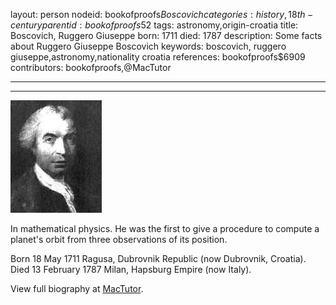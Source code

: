 layout: person
nodeid: bookofproofs$Boscovich
categories: history,18th-century
parentid: bookofproofs$52
tags: astronomy,origin-croatia
title: Boscovich, Ruggero Giuseppe
born: 1711
died: 1787
description: Some facts about Ruggero Giuseppe Boscovich
keywords: boscovich, ruggero giuseppe,astronomy,nationality croatia
references: bookofproofs$6909
contributors: bookofproofs,@MacTutor

---


---

![Boscovich.jpg](https://github.com/bookofproofs/bookofproofs.github.io/blob/main/_sources/_assets/images/portraits/Boscovich.jpg?raw=true)

In mathematical physics. He was the first to give a procedure to compute a planet's orbit from three observations of its position.

Born 18 May 1711 Ragusa, Dubrovnik Republic (now Dubrovnik, Croatia). Died 13 February 1787 Milan, Hapsburg Empire (now Italy).


View full biography at [MacTutor](https://mathshistory.st-andrews.ac.uk/Biographies/Boscovich/).